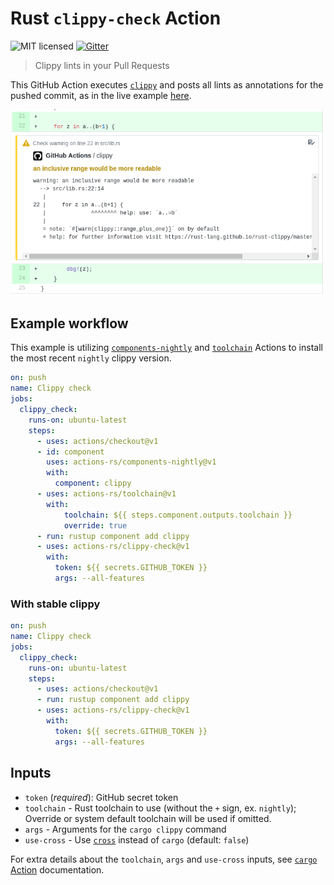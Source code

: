 # Rust `clippy-check` Action

![MIT licensed](https://img.shields.io/badge/license-MIT-blue.svg)
[![Gitter](https://badges.gitter.im/actions-rs/community.svg)](https://gitter.im/actions-rs/community)

> Clippy lints in your Pull Requests

This GitHub Action executes [`clippy`](https://github.com/rust-lang/rust-clippy)
and posts all lints as annotations for the pushed commit, as in the live example [here](https://github.com/actions-rs/example/pull/2/files).

![Screenshot](./.github/screenshot.png)

## Example workflow

This example is utilizing [`components-nightly`](https://github.com/actions-rs/components-nightly)
and [`toolchain`](https://github.com/actions-rs/toolchain) Actions
to install the most recent `nightly` clippy version.

```yaml
on: push
name: Clippy check
jobs:
  clippy_check:
    runs-on: ubuntu-latest
    steps:
      - uses: actions/checkout@v1
      - id: component
        uses: actions-rs/components-nightly@v1
        with:
          component: clippy
      - uses: actions-rs/toolchain@v1
        with:
            toolchain: ${{ steps.component.outputs.toolchain }}
            override: true
      - run: rustup component add clippy
      - uses: actions-rs/clippy-check@v1
        with:
          token: ${{ secrets.GITHUB_TOKEN }}
          args: --all-features
```

### With stable clippy

```yaml
on: push
name: Clippy check
jobs:
  clippy_check:
    runs-on: ubuntu-latest
    steps:
      - uses: actions/checkout@v1
      - run: rustup component add clippy
      - uses: actions-rs/clippy-check@v1
        with:
          token: ${{ secrets.GITHUB_TOKEN }}
          args: --all-features
```

## Inputs

* `token` (*required*): GitHub secret token
* `toolchain` - Rust toolchain to use (without the `+` sign, ex. `nightly`);\
    Override or system default toolchain will be used if omitted.
* `args` - Arguments for the `cargo clippy` command
* `use-cross` - Use [`cross`](https://github.com/rust-embedded/cross) instead of `cargo` (default: `false`)

For extra details about the `toolchain`, `args` and `use-cross` inputs,
see [`cargo` Action](https://github.com/actions-rs/cargo#inputs) documentation.
